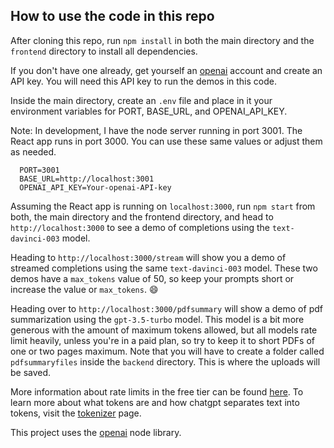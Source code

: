 ## How to use the code in this repo

 After cloning this repo, run `npm install` in both the main directory and the `frontend` directory to install all dependencies.

 If you don't have one already, get yourself an [openai](https://platform.openai.com/) account and create an API key. You will need this API key to run the demos in this code.

 Inside the main directory, create an `.env` file and place in it your environment variables for 
 PORT, BASE_URL, and OPENAI_API_KEY. 
 
 Note: In development, I have the node server running in port 3001. The React app runs in port 3000. You can use these same values or adjust them as needed.

 ```
   PORT=3001
   BASE_URL=http://localhost:3001
   OPENAI_API_KEY=Your-openai-API-key
 ```

 Assuming the React app is running on `localhost:3000`, run `npm start` from both, the main directory and the frontend directory, and head to `http://localhost:3000` to see a demo of completions using the `text-davinci-003` model. 
 
 Heading to `http://localhost:3000/stream` will show you a demo of streamed completions using the same `text-davinci-003` model. These two demos have a `max_tokens` value of 50, so keep your prompts short or increase the value or `max_tokens`. 😄 
 
 Heading over to `http://localhost:3000/pdfsummary` will show a demo of pdf summarization using the `gpt-3.5-turbo` model. This model is a bit more generous with the amount of maximum tokens allowed, but all models rate limit heavily, unless you're in a paid plan, so try to keep it to short PDFs of one or two pages maximum. Note that you will have to create a folder called `pdfsummaryfiles` inside the `backend` directory. This is where the uploads will be saved.

 More information about rate limits in the free tier can be found [here](https://platform.openai.com/docs/guides/rate-limits?context=tier-free). To learn more about what tokens are and how chatgpt separates text into tokens, visit the [tokenizer](https://platform.openai.com/tokenizer) page.

 This project uses the [openai](https://github.com/openai/openai-node) node library. 